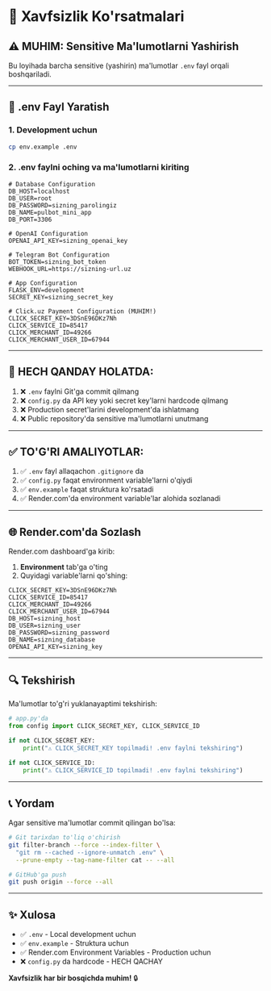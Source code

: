 # 🔐 Xavfsizlik Ko'rsatmalari

## ⚠️ MUHIM: Sensitive Ma'lumotlarni Yashirish

Bu loyihada barcha sensitive (yashirin) ma'lumotlar `.env` fayl orqali boshqariladi.

---

## 📝 .env Fayl Yaratish

### 1. Development uchun
```bash
cp env.example .env
```

### 2. .env faylni oching va ma'lumotlarni kiriting

```env
# Database Configuration
DB_HOST=localhost
DB_USER=root
DB_PASSWORD=sizning_parolingiz
DB_NAME=pulbot_mini_app
DB_PORT=3306

# OpenAI Configuration
OPENAI_API_KEY=sizning_openai_key

# Telegram Bot Configuration
BOT_TOKEN=sizning_bot_token
WEBHOOK_URL=https://sizning-url.uz

# App Configuration
FLASK_ENV=development
SECRET_KEY=sizning_secret_key

# Click.uz Payment Configuration (MUHIM!)
CLICK_SECRET_KEY=3DSnE96DKz7Nh
CLICK_SERVICE_ID=85417
CLICK_MERCHANT_ID=49266
CLICK_MERCHANT_USER_ID=67944
```

---

## 🚫 HECH QANDAY HOLATDA:

1. ❌ `.env` faylni Git'ga commit qilmang
2. ❌ `config.py` da API key yoki secret key'larni hardcode qilmang
3. ❌ Production secret'larini development'da ishlatmang
4. ❌ Public repository'da sensitive ma'lumotlarni unutmang

---

## ✅ TO'G'RI AMALIYOTLAR:

1. ✅ `.env` fayl allaqachon `.gitignore` da
2. ✅ `config.py` faqat environment variable'larni o'qiydi
3. ✅ `env.example` faqat struktura ko'rsatadi
4. ✅ Render.com'da environment variable'lar alohida sozlanadi

---

## 🌐 Render.com'da Sozlash

Render.com dashboard'ga kirib:

1. **Environment** tab'ga o'ting
2. Quyidagi variable'larni qo'shing:

```env
CLICK_SECRET_KEY=3DSnE96DKz7Nh
CLICK_SERVICE_ID=85417
CLICK_MERCHANT_ID=49266
CLICK_MERCHANT_USER_ID=67944
DB_HOST=sizning_host
DB_USER=sizning_user
DB_PASSWORD=sizning_password
DB_NAME=sizning_database
OPENAI_API_KEY=sizning_key
```

---

## 🔍 Tekshirish

Ma'lumotlar to'g'ri yuklanayaptimi tekshirish:

```python
# app.py'da
from config import CLICK_SECRET_KEY, CLICK_SERVICE_ID

if not CLICK_SECRET_KEY:
    print("⚠️ CLICK_SECRET_KEY topilmadi! .env faylni tekshiring")
    
if not CLICK_SERVICE_ID:
    print("⚠️ CLICK_SERVICE_ID topilmadi! .env faylni tekshiring")
```

---

## 📞 Yordam

Agar sensitive ma'lumotlar commit qilingan bo'lsa:

```bash
# Git tarixdan to'liq o'chirish
git filter-branch --force --index-filter \
  "git rm --cached --ignore-unmatch .env" \
  --prune-empty --tag-name-filter cat -- --all

# GitHub'ga push
git push origin --force --all
```

---

## ✨ Xulosa

- ✅ `.env` - Local development uchun
- ✅ `env.example` - Struktura uchun
- ✅ Render.com Environment Variables - Production uchun
- ❌ `config.py` da hardcode - HECH QACHAY

**Xavfsizlik har bir bosqichda muhim!** 🔒
